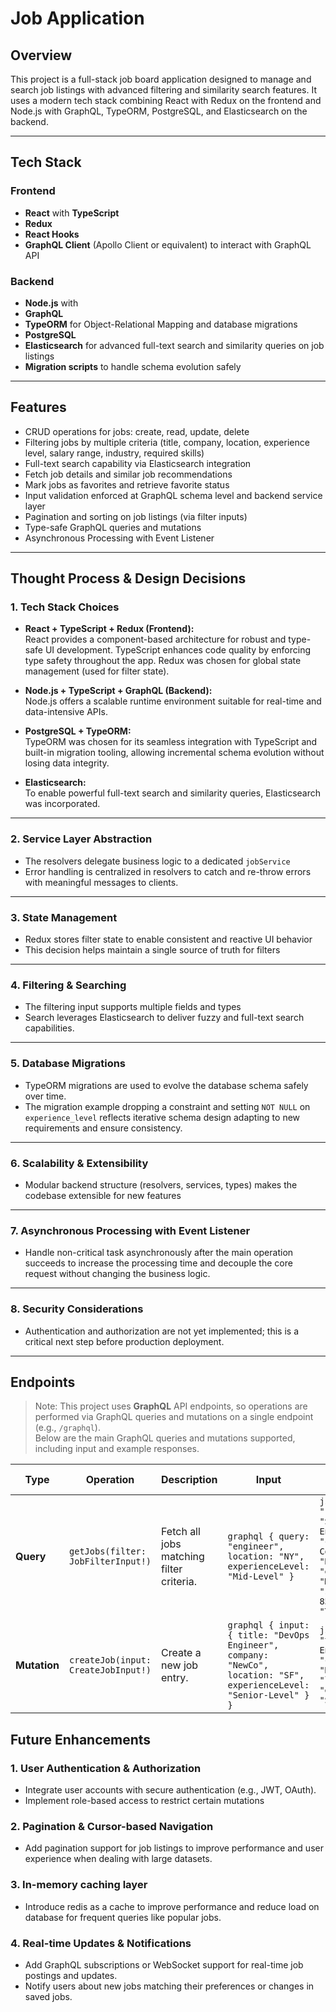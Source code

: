 # Job Application 

## Overview

This project is a full-stack job board application designed to manage and search job listings with advanced filtering and similarity search features. It uses a modern tech stack combining React with Redux on the frontend and Node.js with GraphQL, TypeORM, PostgreSQL, and Elasticsearch on the backend.

---

## Tech Stack

### Frontend
- **React** with **TypeScript** 
- **Redux** 
- **React Hooks** 
- **GraphQL Client** (Apollo Client or equivalent) to interact with GraphQL API

### Backend
- **Node.js** with
- **GraphQL**
- **TypeORM** for Object-Relational Mapping and database migrations
- **PostgreSQL** 
- **Elasticsearch** for advanced full-text search and similarity queries on job listings
- **Migration scripts** to handle schema evolution safely

---

## Features

- CRUD operations for jobs: create, read, update, delete
- Filtering jobs by multiple criteria (title, company, location, experience level, salary range, industry, required skills)
- Full-text search capability via Elasticsearch integration
- Fetch job details and similar job recommendations
- Mark jobs as favorites and retrieve favorite status
- Input validation enforced at GraphQL schema level and backend service layer
- Pagination and sorting on job listings (via filter inputs)
- Type-safe GraphQL queries and mutations
- Asynchronous Processing with Event Listener
---

## Thought Process & Design Decisions

### 1. **Tech Stack Choices**

- **React + TypeScript + Redux (Frontend):**  
  React provides a component-based architecture for robust and type-safe UI development. TypeScript enhances code quality by   enforcing type safety throughout the app. Redux was chosen for global state management (used for filter state).

- **Node.js + TypeScript + GraphQL (Backend):**  
  Node.js offers a scalable runtime environment suitable for real-time and data-intensive APIs. 
- **PostgreSQL + TypeORM:**  
  TypeORM was chosen for its seamless integration with TypeScript and built-in migration tooling, allowing incremental schema   evolution without losing data integrity.

- **Elasticsearch:**  
  To enable powerful full-text search and similarity queries, Elasticsearch was incorporated. 

---

### 2. **Service Layer Abstraction**

- The resolvers delegate business logic to a dedicated `jobService`
- Error handling is centralized in resolvers to catch and re-throw errors with meaningful messages to clients.  

--- 

### 3. **State Management**

- Redux stores filter state to enable consistent and reactive UI behavior 
- This decision helps maintain a single source of truth for filters

---

### 4. **Filtering & Searching**

- The filtering input supports multiple fields and types 
- Search leverages Elasticsearch to deliver fuzzy and full-text search capabilities.  


---

### 5. **Database Migrations**

- TypeORM migrations are used to evolve the database schema safely over time.  
- The migration example dropping a constraint and setting `NOT NULL` on `experience_level` reflects iterative schema design adapting to new requirements and ensure consistency.

---

### 6. **Scalability & Extensibility**

- Modular backend structure (resolvers, services, types) makes the codebase extensible for new features 

---

### 7. **Asynchronous Processing with Event Listener**

- Handle non-critical task asynchronously after the main operation succeeds to increase the processing time and decouple the core request without changing the business logic.

---

### 8. **Security Considerations**

- Authentication and authorization are not yet implemented; this is a critical next step before production deployment.  


---

## Endpoints

> Note: This project uses **GraphQL** API endpoints, so operations are performed via GraphQL queries and mutations on a single endpoint (e.g., `/graphql`).  
> Below are the main GraphQL queries and mutations supported, including input and example responses.

| **Type**   | **Operation**           | **Description**                            | **Input**                                                                                      | **Example Response**                                                                                                                                                  |
|------------|-------------------------|--------------------------------------------|------------------------------------------------------------------------------------------------|----------------------------------------------------------------------------------------------------------------------------------------------------------------------|
| **Query**  | `getJobs(filter: JobFilterInput!)` | Fetch all jobs matching filter criteria.  | ```graphql { query: "engineer", location: "NY", experienceLevel: "Mid-Level" } ```              | ```json [ { "id": "1", "title": "Software Engineer", "company": "ABC Corp", "location": "NY", "experienceLevel": "Mid-Level", "salaryRange": 85000, "industry": "Tech" } ] ``` |
| **Mutation** | `createJob(input: CreateJobInput!)` | Create a new job entry.                    | ```graphql { input: { title: "DevOps Engineer", company: "NewCo", location: "SF", experienceLevel: "Senior-Level" } } ``` | ```json { "id": "4", "title": "DevOps Engineer", "company": "NewCo", "location": "SF", "experienceLevel": "Senior-Level" } ```                                     

## Future Enhancements

### 1. User Authentication & Authorization
- Integrate user accounts with secure authentication (e.g., JWT, OAuth).
- Implement role-based access to restrict certain mutations 

### 2. Pagination & Cursor-based Navigation
- Add pagination support for job listings to improve performance and user experience when dealing with large datasets.

### 3. In-memory caching layer
- Introduce redis as a cache to improve performance and reduce load on database for frequent queries like popular jobs.
  
### 4. Real-time Updates & Notifications
- Add GraphQL subscriptions or WebSocket support for real-time job postings and updates.
- Notify users about new jobs matching their preferences or changes in saved jobs.

